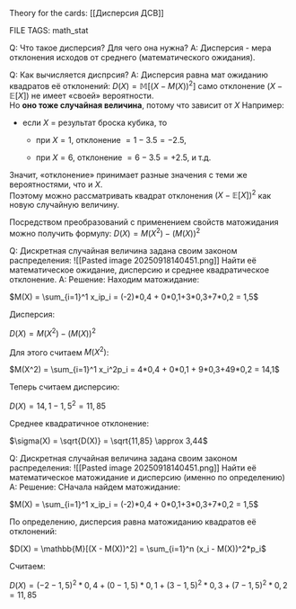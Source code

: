 
Theory for the cards: [[Дисперсия ДСВ]]

FILE TAGS: math_stat

Q: Что такое дисперсия? Для чего она нужна?
A: Дисперсия - мера отклонения исходов от среднего (математического ожидания).
<!--ID: 1758195745852-->


Q: Как вычисляется диспрсия?
A: Дисперсия равна мат ожиданию квадратов её отклонений:
$D(X) = \mathbb{M}[(X - M(X))^2]$
само отклонение $(X-\mathbb{E}[X])$ не имеет «своей» вероятности.  
Но **оно тоже случайная величина**, потому что зависит от $X$
Например:
	
- если $X$ = результат броска кубика, то
    
    - при $X=1$, отклонение $=1−3.5=−2.5$,
        
    - при $X=6$, отклонение $=6−3.5=+2.5$, и т.д.
        
Значит, «отклонение» принимает разные значения с теми же вероятностями, что и $X$.  
Поэтому можно рассматривать квадрат отклонения $(X-\mathbb{E}[X])^2$ как новую случайную величину.
	
Посредством преобразований с применением свойств матожидания можно получить формулу:
$D(X) = M(X^2) - (M(X))^2$
<!--ID: 1758195745859-->


Q: Дискретная случайная величина задана своим законом распределения:
![[Pasted image 20250918140451.png]]
Найти её математическое ожидание, дисперсию и среднее квадратическое отклонение.
A: Решение:
Находим матожидание:
	
$M(X) = \sum_{i=1}^1 x_ip_i = (-2)*0,4 + 0*0,1+3*0,3+7*0,2 = 1,5$
	
Дисперсия:
	
$D(X) = M(X^2) - (M(X))^2$
	
Для этого считаем $M(X^2)$:
	
$M(X^2) = \sum_{i=1}^1 x_i^2p_i = 4*0,4 + 0*0,1 + 9*0,3+49*0,2 = 14,1$
	
Теперь считаем дисперсию:
	
$D(X) = 14,1 - 1,5^2 = 11,85$
	
Среднее квадратичное отклонение:
	
$\sigma(X) = \sqrt{D(X)} = \sqrt{11,85} \approx 3,44$
<!--ID: 1758195745866-->


Q: Дискретная случайная величина задана своим законом распределения:
![[Pasted image 20250918140451.png]]
Найти её математическое матожидание и дисперсию (именно по определению)
A: Решение:
СНачала найдем матожидание:
	
$M(X) = \sum_{i=1}^1 x_ip_i = (-2)*0,4 + 0*0,1+3*0,3+7*0,2 = 1,5$
	
По определению, дисперсия равна матожиданию квадратов её отклонений:
	
$D(X) = \mathbb{M}[(X - M(X))^2] = \sum_{i=1}^n (x_i - M(X))^2*p_i$
	
Считаем:
	
$D(X) = (-2 - 1,5)^2*0,4 + (0-1,5)*0,1 + (3-1,5)^2*0,3 + (7-1,5)^2*0,2 = 11,85$
<!--ID: 1758195745871-->

